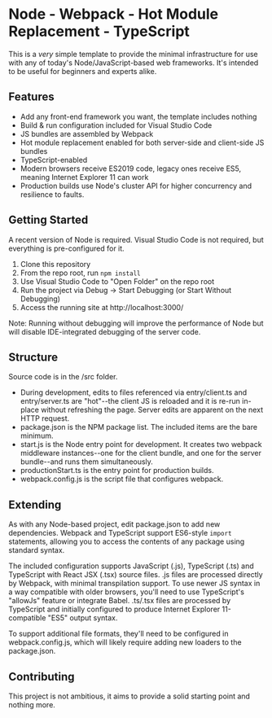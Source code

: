# Node - Webpack - Hot Module Replacement - TypeScript

This is a _very_ simple template to provide the minimal infrastructure for use with any of today's Node/JavaScript-based web frameworks.
It's intended to be useful for beginners and experts alike.

## Features

- Add any front-end framework you want, the template includes nothing
- Build & run configuration included for Visual Studio Code
- JS bundles are assembled by Webpack
- Hot module replacement enabled for both server-side and client-side JS bundles
- TypeScript-enabled
- Modern browsers receive ES2019 code, legacy ones receive ES5, meaning Internet Explorer 11 can work
- Production builds use Node's cluster API for higher concurrency and resilience to faults.

## Getting Started

A recent version of Node is required.
Visual Studio Code is not required, but everything is pre-configured for it.

1. Clone this repository
1. From the repo root, run `npm install`
1. Use Visual Studio Code to "Open Folder" on the repo root
1. Run the project via Debug -> Start Debugging (or Start Without Debugging)
1. Access the running site at http://localhost:3000/

Note: Running without debugging will improve the performance of Node but will disable IDE-integrated debugging of the server code.

## Structure

Source code is in the /src folder.

- During development, edits to files referenced via entry/client.ts and entry/server.ts are "hot"--the client JS is reloaded and it is re-run in-place without refreshing the page.  Server edits are apparent on the next HTTP request.
- package.json is the NPM package list.  The included items are the bare minimum.
- start.js is the Node entry point for development.  It creates two webpack middleware instances--one for the client bundle, and one for the server bundle--and runs them simultaneously.
- productionStart.ts is the entry point for production builds.
- webpack.config.js is the script file that configures webpack.

## Extending

As with any Node-based project, edit package.json to add new dependencies.
Webpack and TypeScript support ES6-style `import` statements, allowing you to access the contents of any package using standard syntax.

The included configuration supports JavaScript (.js), TypeScript (.ts) and TypeScript with React JSX (.tsx) source files.
.js files are processed directly by Webpack, with minimal transpilation support.
To use newer JS syntax in a way compatible with older browsers, you'll need to use TypeScript's "allowJs" feature or integrate Babel.
.ts/.tsx files are processed by TypeScript and initially configured to produce Internet Explorer 11-compatible "ES5" output syntax.

To support additional file formats, they'll need to be configured in webpack.config.js, which will likely require adding new loaders to the package.json.

## Contributing

This project is not ambitious, it aims to provide a solid starting point and nothing more.
